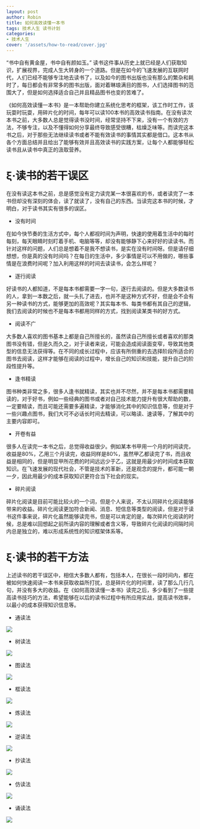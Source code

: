 ```yaml
---
layout: post
author: Robin
title: 如何高效读懂一本书
tags: 技术人生 读书计划
categories:
- 技术人生
cover: '/assets/how-to-read/cover.jpg'
---
```


“书中自有黄金屋，书中自有颜如玉。” 读书这件事从历史上就已经是人们获取知识，扩展视界，完成人生大转身的一个道路。但是在如今的飞速发展的互联网时代，人们已经不能够专注地去读书了，以及如今的图书出版也没有那么的繁杂和耗时了，每日都会有非常多的图书出版，面对着琳琅满目的图书，人们选择图书的范围大了，但是如何选择适合自己并且精品图书也变的苦难了。

《如何高效读懂一本书》是一本帮助你建立系统化思考的框架，该工作时工作，该玩耍时玩耍，用碎片化的时间，每年可以读100本书的高效读书指南。在没有读次本书之前，大多数人总是觉得读书没时间，经常坚持不下来，没有一个有效的方法，不够专注，以及不懂得如何分享最终导致感受很糟，枯燥乏味等。而读完这本书之后，对于那些无法继续读书或者不能有效读书的事情其实都是借口。这本书从各个方面总结并且给出了能够有效并且高效读书的实践方案，让每个人都能够轻松读书且从读书中真正的汲取营养。


# ξ·读书的若干误区

在没有读这本书之前，总是感觉没有定力读完某一本很喜欢的书，或者读完了一本书但却没有深刻的体会，读了就读了，没有自己的东西。当读完这本书的时候，才明白，对于读书其实有很多的误区。

* 没有时间

在如今快节奏的生活方式中，每个人都视时间为声明，快速的使用着生活中的每时每刻，每天眼睛时刻盯着手机、电脑等等，却没有能够静下心来好好的读读书。而针对这样的问题，人们总是想着不是我不想读书，是实在没有时间呀。但是请仔细想想，你是真的没有时间吗？在每日的生活中，多少事情是可以不用做的，哪些事情是在浪费时间呢？加入利用这样的时间去读读书，会怎么样呢？

* 逐行阅读

好读书的人都知道，不是每本书都需要一字一句，逐行去阅读的。但是大多数读书的人，拿到一本数之后，就一头扎了进去，也并不是这种方式不好，但是会不会有另一种读书的方式，能够更加的高效呢？其实每本书、每类书都有其自己的逻辑，我们去阅读的时候也不是每本书都用同样的方式，找到阅读某类书的好方式。

* 阅读不广

大多数人喜欢的图书基本上都是自己所擅长的，虽然读自己所擅长或者喜欢的那类图书没有错，但是久而久之，对于读者来说，可能会造成阅读面变窄，导致其他类型的信息无法获得等。在不同的成长过程中，应该有所侧重的去选择阶段所适合的图书去阅读，这样才能够在阅读的过程中，增长自己的知识和技能，提升自己的阶段性提升等。

* 逢书精读

图书种类非常之多，很多人逢书就精读，其实也并不尽然，并不是每本书都需要精读的，对于好书，例如一些经典的图书或者对自己技术能力提升有很大帮助的数，一定要精读，而且可能还需要多遍精读，才能够消化其中的知识信息等，但是对于一些兴趣点图书，我们大可不必话长时间去精读，可以略读、速读等，了解其中的主要内容即可。

* 开卷有益

很多人在读完一本书之后，总觉得收益很少。例如某本书甲用一个月的时间读完，收益是80%，乙用三个月读完，收益同样是80%，虽然甲乙都读完了书，而且收益是相同的，但是明显甲所花费的时间远远少于乙，这就是用最少的时间成本获取知识。在飞速发展的现代社会，不管是技术的革新，还是观念的提升，都可能一朝一夕，因此用最少的成本获取知识更符合当下社会的现实。

* 碎片阅读

碎片化阅读是目前可能比较火的一个词，但是个人来说，不太认同碎片化阅读能够带来的收益。碎片化阅读更加符合新闻、消息、短信息等类型的阅读，但是对于读书这件事来说，碎片化虽然能够读完书，但是可以肯定的是，每次碎片化阅读的时候，总是难以回想起之前所读内容的理解或者含义等，导致碎片化阅读的间隔时间内总是独立的，难以形成系统性的知识框架体系等。

# ξ·读书的若干方法

上述读书的若干误区中，相信大多数人都有，包括本人，在很长一段时间内，都在被如何快速阅读一本书来获取收益所打扰，总是碎片化的时间里，读了那么几行几句，并没有多大的收益。在《如何高效读懂一本书》读完之后，多少看到了一些提高读书技巧的方法，希望能够在以后的读书过程中有所应用实战，提高读书效率，以最小的成本获得知识信息等。

* 通读法

![](/assets/how-to-read/tdf.png)

* 树读法

![](/assets/how-to-read/sdf.png)

* 图读法

![](/assets/how-to-read/idf.png)

* 框读法

![](/assets/how-to-read/kdf.png)

* 炼读法

![](/assets/how-to-read/ldf.png)

* 逆读法

![](/assets/how-to-read/ndf.png)

* 抄读法

![](/assets/how-to-read/cdf.png)

* 仿读法

![](/assets/how-to-read/fdf.png)

* 诵读法

![](/assets/how-to-read/ssdf.png)

